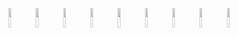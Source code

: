 <p align="center">
  <img src="https://github.com/user-attachments/assets/ccfeb91c-358b-4a9b-b55a-bc13e86cc8cc" width="10%"/>
  <img src="https://github.com/user-attachments/assets/364f276e-c17f-4a70-a350-c628bfec46b2" width="10%"/>
  <img src="https://github.com/user-attachments/assets/60aed062-2931-4891-a076-9e24ced483ce" width="10%"/>
  <img src="https://github.com/user-attachments/assets/269837c5-3176-4187-a08f-58b168048ff3" width="10%"/>
  <img src="https://github.com/user-attachments/assets/7af36f54-9a77-4198-8e76-2162966df43c" width="10%"/>
  <img src="https://github.com/user-attachments/assets/9c9f3deb-8bc6-4b2a-bb75-05404502d348" width="10%"/>
  <img src="https://github.com/user-attachments/assets/824385ef-4c8f-4fae-8aeb-1afa4cffbc3f" width="10%"/>
  <img src="https://github.com/user-attachments/assets/986285c4-d4f1-415a-8895-aabf8019155c" width="10%"/>
  <img src="https://github.com/user-attachments/assets/ac4a3d9c-f731-4dd7-9de2-dc0a74edf8cb" width="10%"/>
